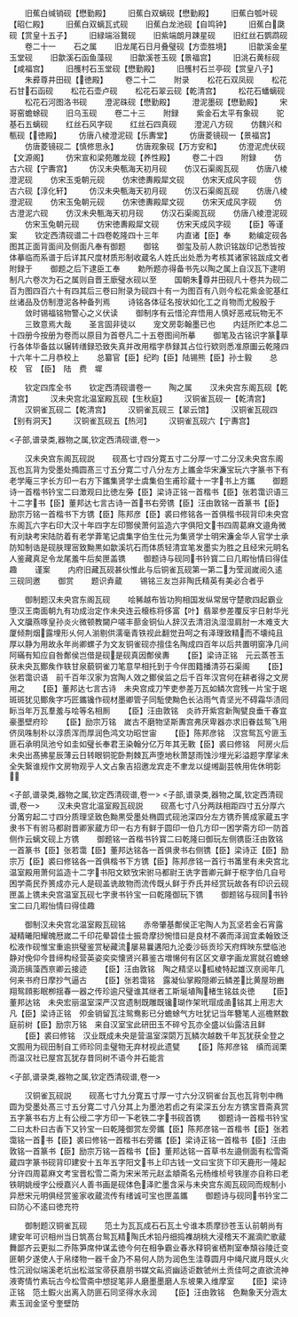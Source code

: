 <!-- { "loadSidebar": true } -->
　　旧蕉白缄销砚【懋勤殿】
　　旧蕉白双螭砚【懋勤殿】
　　旧蕉白瓠叶砚【昭仁殿】
　　旧蕉白双螭瓦式砚
　　旧蕉白龙池砚【自鸣钟】
　　旧蕉白瓞砚【赏皇十五子】
　　旧緑端浴鵞砚
　　旧紫端朗月踈星砚
　　旧红丝石鹦鹉砚
　　卷二十一
　　石之属
　　旧龙尾石日月叠璧砚【方壶胜境】
　　旧歙溪金星玉堂砚
　　旧歙溪石函鱼藻砚
　　旧歙溪苍玉砚【景福宫】
　　旧洮石黄标砚【咸福宫】
　　旧雘村石玉堂砚【懋勤殿】
　　旧雘村石兰亭砚【赏皇八子】
　　朱彛尊井田砚【徳殿】
　　卷二十二
　　附录
　　松花石双凤砚
　　松花石甘石函砚
　　松花石壶卢砚
　　松花石翠云砚【乾清宫】
　　松花石蟠螭砚
　　松花石河图洛书砚
　　澄泥硃砚【懋勤殿】
　　澄泥墨砚【懋勤殿】
　　宋哥窑蟾蜍砚
　　旧乌玉砚
　　卷二十三
　　附録
　　紫金石太平有象砚
　　驼基石五螭砚
　　红丝石风字砚
　　红丝石四真砚
　　澄泥八方砚
　　仿魏兴和甎砚【徳殿】
　　仿唐八棱澄泥砚【乐夀堂】
　　仿唐菱镜砚一【景福宫】
　　仿唐菱镜砚二【慎修思永】
　　仿唐观象砚【万方安和】
　　仿澄泥虎伏砚【文源阁】
　　仿宋宣和梁苑雕龙砚【养性殿】
　　卷二十四
　　附録
　　仿古六砚【宁夀宫】
　　仿汉未央甎海天初月砚
　　仿汉石渠阁瓦砚
　　仿唐八棱澄泥砚
　　仿宋玉兎朝元砚
　　仿宋徳夀殿犀文砚
　　仿宋天成风字砚
　　仿古六砚【淳化轩】
　　仿汉未央甎海天初月砚
　　仿汉石渠阁瓦砚
　　仿唐八棱澄泥砚
　　仿宋玉兔朝元砚
　　仿宋徳夀殿犀文砚
　　仿宋天成风字砚
　　仿古澄泥六砚
　　仿汉未央甎海天初月砚
　　仿汉石渠阁瓦砚
　　仿唐八棱澄泥砚
　　仿宋玉兔朝元砚
　　仿宋徳夀殿犀文砚
　　仿宋天成风字砚
　　【臣】等谨案
　　钦定西清砚谱二十四卷乾隆四十三年
　　内直诸【臣】奉
　　勅编定砚各图其正面背面间及侧面凡奉有御题
　　御铭
　　御玺及前人款识铭跋印记悉皆按体摹临而系谱于后详其尺度材质形制收蔵名人姓氏出处悉为考核其诸家铭跋成文者附録于
　　御题之后下逮臣工奉
　　勅所题亦得备书先以陶之属上自汉瓦下逮明制凡六卷次为石之属则自晋王廞璧水砚以至
　　国朝朱尊井田砚凡十卷共为砚二百为图四百六十有四其后三卷曰附录为砚四十有一为图百有八则今松花紫金驼基红丝诸品及仿制澄泥各种备列焉
　　诗铭各体征名按状如化工之肖物而尤殷殷于
　　敛时锡福铭物警心之义伏读
　　御制序有云惜沦弃悟用人慎好恶戒玩物无不
　　三致意焉大哉
　　圣言固非徒以
　　宠文房彰翰墨已也
　　内廷所贮本总二十四册今按册为卷而以原目为首卷凡二十五卷图间所摹
　　御笔及古铭识字篆草行各体毕备兹以辗转缮録恐致失真并改用楷字恭録其占位行欵则悉准原圗云乾隆四十六年十二月恭校上
　　总纂官【臣】纪昀【臣】陆锡熊【臣】孙士毅
　　总　校　官　【臣】　陆　费　墀

　　钦定四库全书
　　钦定西清砚谱卷一
　　陶之属
　　汉未央宫东阁瓦砚【乾清宫】
　　汉未央宫北温室殿瓦砚【生秋庭】
　　汉铜雀瓦砚一【乾清宫】
　　汉铜雀瓦砚二【乾清宫】
　　汉铜雀瓦砚三【翠云馆】
　　汉铜雀瓦砚四【别有洞天】
　　汉铜雀瓦砚五【热河】
　　汉铜雀瓦砚六【宁夀宫】

<子部,谱录类,器物之属,钦定西清砚谱,卷一>

　　汉未央宫东阁瓦砚説
　　砚髙七寸四分寛五寸二分厚一寸二分汉未央宫东阁瓦也瓦背为受墨处撱圆髙三寸五分寛二寸八分左方上鑴金华宋濂宝玩六字篆书下有老学庵三字长方印一右方下鑴集贤学士虞集伯生甫珍蔵十一字书上方鑴
　　御题诗一首楷书钤宝二曰澂观曰比徳左旁【臣】梁诗正铭一首楷书【臣】张若霭识语三十二字书【臣】董邦达七言古诗一首书右旁镌【臣】汪由敦铭一首篆书【臣】励宗万铭一首楷书下方镌【臣】陈邦彦【臣】裘曰修铭各一首俱楷书砚背印未央宫东阁瓦六字右印大汉十年四字左印酂侯萧何监造六字俱阳文书四周葛麻文邉角微有刓缺考宋陆防着有老学葊笔记虞集字伯生仕元为集贤学士明宋濂金华人官学士承防知制诰是砚肤理宻致黝黒如歙溪坑石而体质轻清宜笔发墨实为胜之且经宋元眀名人鉴藏真足令龙尾羞牛后矣匣盖镌
　　御题诗与砚同书钤寳二曰几暇怡情曰得佳趣
　　谨案
　　内府旧藏瓦砚甚伙惟此与后铜雀瓦砚第一第二为莹润嵗阅久逺三砚同邀
　　御赏
　　题识弆蔵
　　锡铭三友岂非陶氏精英有美必合者乎

　　御制题汉未央宫东阁瓦砚
　　哙豨越布皆功狗相国发纵常居守楚歌四起霸业堕汉王南面朝九有功成治定作未央连云榱栋将侈富【叶】翡翠参差覆反宇日射华光入文牖燕啄皇孙炎火微顿教闚户嗟丰蔀金铜仙人辞汉去清泪汍湿湿肩肘一木难支大厦倾荆烟露埋形乆何人湔剔供濡毫青铁视此翻觉丑呵之有泽理致精而不壊纯且厚以静为用故永年尚卿螺子为文友铜雀砚亦擅佳名陶成四百年以后共置明窗净几间阿暪有知应自咎鄪侯岂借是砚是砚真因鄪侯夀
　　【臣】梁诗正铭　元云蒸苍玉获未央瓦鄼矦作轶甘泉藐铜雀刀笔意早相托到于今伴图籍播清芬石渠阁
　　【臣】张若霭识语　前千百年汉家为宫陶人效之鄼侯监之后千百年汉宫何在耕者得之文房用之
　　【臣】董邦达七言古诗　未央宫成刀笇吏参差万瓦如鳞次宫残一片宝于珉斑斑犹见鄼矦字巧匠鑴镵作砚材墨卿管子同駈使黝色长沾雨气青坚光不碍霜华渍囘眎当年万瓦羣羞与哙等名相厠
　　【臣】汪由敦铭　炎祚开紫宫新陶甓良垂千春宜豪墨壁府珍
　　【臣】励宗万铭　嵗古不磨物坚斯夀宫弗厌卑器亦求旧眷兹鸳飞用侪凤咮制朴以淳质浑而厚润色鸿文功昭世宙
　　【臣】陈邦彦铭　汉宫鸳瓦兮匪玉匪石承明凤池兮如圭如璧长奉君王染翰分亿万年其无斁【臣】裘曰修铭　阿房火后未央出髙拂星辰薄云日转眼铜驼卧荆棘瓦声堕地秋萧瑟雨蚀沙埋光彩溢题字摩挲未全失繄谁规作文房物观乎人文占象吉招邀龙宾走不聿龙以缇缃副芸帙用佐休明彰

<子部,谱录类,器物之属,钦定西清砚谱,卷一>
<子部,谱录类,器物之属,钦定西清砚谱,卷一>
　　汉未央宫北温室殿瓦砚説
　　砚髙七寸八分两趺相距四寸五分厚六分筩穷起二寸四分质理坚致色黝黒受墨处椭圆式砚池深四分左方镌乔篑成家蔵五字隶书下有驸马都尉晋卿家蔵方印一右方有鲜于圆印一伯几方印一困学斋方印一防首侧作云螭文砚上方镌
　　御题铭一首楷书钤寳二曰乾隆曰御玩左侧镌臣汪由敦铭一首篆书【臣】张若霭【臣】董邦达铭各一首俱隶书右侧镌【臣】梁诗正【臣】励宗万【臣】裘曰修铭各一首俱楷书下方镌【臣】陈邦彦铭一首行书筩里有未央宫北温室殿用萧何监造十二字书阳文欵攷宋驸马都尉王诜字晋卿元鲜于枢字伯几自号困学斋民乔篑成亦元人是砚盖诜故物而流传既乆鲜于乔氏并经赏玩故各有印识云砚匣盖上镌未央宫温室瓦砚七字隶书钤宝一曰乾隆御玩下镌
　　御题铭与砚同书钤宝二曰几暇怡情曰得佳趣

　　御制汉未央宫北温室殿瓦砚铭
　　赤帝肇基鄪侯正宅陶人为瓦坚若金石宵露凝精曦阳耀魄厯嵗二千印花晕碧佳士振竒摩挱惋惜曰是良材不袭而泽润宜柔翰致泛松液作砚惟宝重逾拱璧鉴赏秘藏流屡易曩遘阳九沦委沙砾贡珍天府辉映东壁临池静对俛仰今昔缔构经营英姿奕奕懐贤兴慕鉴古増愓何有区区文章字画龙賔就召蟾蜍滴沥摛藻西亰卿云接迹
　　【臣】汪由敦铭　陶之精坚以柧棱特起雄汉亰阅年几何来书府日摩抄气逼古
　　【臣】张若霭铭　露凝仙掌殿隠卿云鳞差比黄屋玢豳翔鸳頋影眠栁揺春一器之传珍逾尺璧谁其继者工斯埏埴陶楮生铭兹炎徳
　　【臣】董邦达铭　未央宏丽温室深严汉宫遗制既雕既镵瑚作架玳瑁成圅铭其上用志大凡【臣】梁诗正铭　夘金销留瓦注鸳鸯影已分蟾蜍气方吐犹记当年簪笔人巡檐黙数庭前树【臣】励宗万铭　来自汉室宝此研田玉不碎兮瓦亦全盛以仙露洁且鲜
　　【臣】裘曰修铭　汉业既成未央是营温室深閟万瓦鳞次越数千年瓦犹获全登之文囿用为砚田制自工师珍同圭璧物无弃材视此遗甓
　　【臣】陈邦彦铭　缜而润栗而温汉社已屋宫瓦犹存昔同树不语今并石能言

<子部,谱录类,器物之属,钦定西清砚谱,卷一>

　　汉铜雀瓦砚説
　　砚髙七寸九分寛五寸厚一寸六分汉铜雀台瓦也瓦背刳中椭圆为受墨处髙三寸五分寛二寸八分其上为墨池若卣之有梁深五分左方镌宝晋斋真赏五字篆书右方上有公绶二字方印一下老铁二字书砚首镌
　　御题诗一首楷书钤宝二曰太朴曰古香下又钤宝一曰乾隆御赏左旁鑴【臣】陈邦彦铭一首楷书【臣】张若霭铭一首书【臣】裘曰修铭一首楷书右旁鑴【臣】梁诗正铭一首楷书【臣】汪由敦铭一首篆书【臣】励宗万铭一首楷书【臣】董邦达铭一首草书左邉侧面有松雪斋蔵四字篆书砚背印建安十五年五字阳文书上印古钱一文曰宝货下印天鹿形一隆起分许四周葛麻文考宝晋松雪二斋为宋米芾元赵孟頫斋名元杨维桢号铁崖亦自称曰老铁眀姚绶字公绶嘉兴人善书画是砚体色泽贮墨含采与未央宫东阁瓦砚同而规制小异厯宋元明俱经赏鉴家收蔵流传有绪诚可宝也匣盖鑴
　　御题诗与砚同书钤宝二曰防心不逺曰徳充符

　　御制题汉铜雀瓦砚
　　笵土为瓦瓦成石石瓦土兮谁本质摩挱苍玉认前朝尚有建安年可识相州当日筑髙台鸳瓦精陶氏术铅丹细捣襍胡桃大浸稽天不漏滴贮歌蔵舞鄙齐云更拟二乔陈笋席仲谋孟徳今何在相争霸业春氷释铜雀栖荆室奉頽谷陵迁变匪朝夕遂使人于帛缕物一器千金乃不易何人防为润色生洼尊圆月中绳尺嵗月既乆火性沉润似端溪老坑出松滋宝帚获嘉朋书媒文畆资幽适讵数虢州土贡佳呵之直欲流神液寄情竹素玩古今松雪斋中想捉笔非人磨墨墨磨人东坡果入维摩室
　　【臣】梁诗正铭　笵土鍜火出离入防匪石同坚得水永润
　　【臣】汪由敦铭　色黝象天分涵太素玉润金坚兮奎壁防
